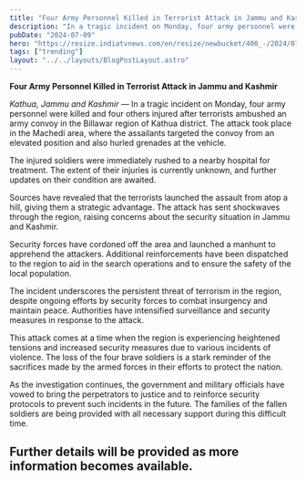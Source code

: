 ```yaml
---
title: "Four Army Personnel Killed in Terrorist Attack in Jammu and Kashmir"
description: "In a tragic incident on Monday, four army personnel were killed and four others injured after terrorists ambushed an army convoy in the Billawar region of Kathua district."
pubDate: "2024-07-09"
hero: "https://resize.indiatvnews.com/en/resize/newbucket/400_-/2024/07/mixcollage-08-jul-2024-08-22-pm-7110-1720450336.jpg"
tags: ["trending"]
layout: "../../layouts/BlogPostLayout.astro"
---
```

**Four Army Personnel Killed in Terrorist Attack in Jammu and Kashmir**

*Kathua, Jammu and Kashmir* — In a tragic incident on Monday, four army personnel were killed and four others injured after terrorists ambushed an army convoy in the Billawar region of Kathua district. The attack took place in the Machedi area, where the assailants targeted the convoy from an elevated position and also hurled grenades at the vehicle.

The injured soldiers were immediately rushed to a nearby hospital for treatment. The extent of their injuries is currently unknown, and further updates on their condition are awaited.

Sources have revealed that the terrorists launched the assault from atop a hill, giving them a strategic advantage. The attack has sent shockwaves through the region, raising concerns about the security situation in Jammu and Kashmir.

Security forces have cordoned off the area and launched a manhunt to apprehend the attackers. Additional reinforcements have been dispatched to the region to aid in the search operations and to ensure the safety of the local population.

The incident underscores the persistent threat of terrorism in the region, despite ongoing efforts by security forces to combat insurgency and maintain peace. Authorities have intensified surveillance and security measures in response to the attack.

This attack comes at a time when the region is experiencing heightened tensions and increased security measures due to various incidents of violence. The loss of the four brave soldiers is a stark reminder of the sacrifices made by the armed forces in their efforts to protect the nation.

As the investigation continues, the government and military officials have vowed to bring the perpetrators to justice and to reinforce security protocols to prevent such incidents in the future. The families of the fallen soldiers are being provided with all necessary support during this difficult time.

Further details will be provided as more information becomes available.
---